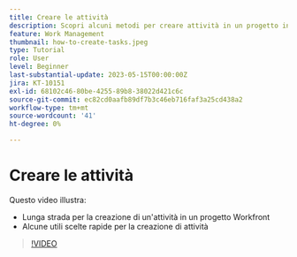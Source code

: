 ```yaml
---
title: Creare le attività
description: Scopri alcuni metodi per creare attività in un progetto in Adobe Workfront.
feature: Work Management
thumbnail: how-to-create-tasks.jpeg
type: Tutorial
role: User
level: Beginner
last-substantial-update: 2023-05-15T00:00:00Z
jira: KT-10151
exl-id: 68102c46-80be-4255-89b8-38022d421c6c
source-git-commit: ec82cd0aafb89df7b3c46eb716faf3a25cd438a2
workflow-type: tm+mt
source-wordcount: '41'
ht-degree: 0%

---
```


# Creare le attività

Questo video illustra:

* Lunga strada per la creazione di un&#39;attività in un progetto Workfront
* Alcune utili scelte rapide per la creazione di attività

>[!VIDEO](https://video.tv.adobe.com/v/3419372/?quality=12&learn=on)
